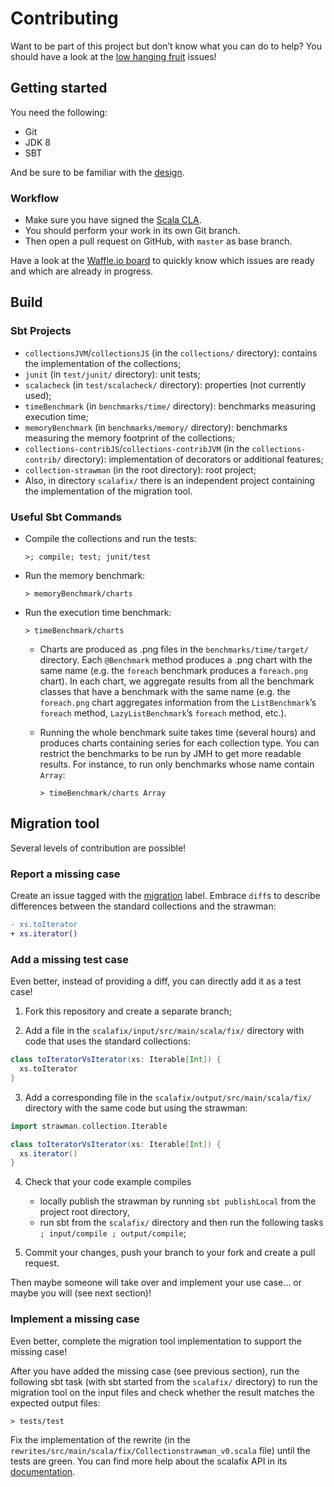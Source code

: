 # Contributing

Want to be part of this project but don’t know what you can do to help? You should have a look at the
[low hanging fruit](https://github.com/scala/collection-strawman/issues?q=is%3Aissue+is%3Aopen+label%3A%22low+hanging+fruit%22)
issues!

## Getting started

You need the following:

- Git
- JDK 8
- SBT

And be sure to be familiar with the [design](documentation/DESIGN.md).

### Workflow

- Make sure you have signed the [Scala CLA](http://www.lightbend.com/contribute/cla/scala).
- You should perform your work in its own Git branch.
- Then open a pull request on GitHub, with `master` as base branch.

Have a look at the [Waffle.io board](https://waffle.io/scala/collection-strawman) to
quickly know which issues are ready and which are already in progress.

## Build

### Sbt Projects

- `collectionsJVM`/`collectionsJS` (in the `collections/` directory): contains the implementation
  of the collections;
- `junit` (in `test/junit/` directory): unit tests;
- `scalacheck` (in `test/scalacheck/` directory): properties (not currently used);
- `timeBenchmark` (in `benchmarks/time/` directory): benchmarks measuring
  execution time;
- `memoryBenchmark` (in `benchmarks/memory/` directory): benchmarks measuring
  the memory footprint of the collections;
- `collections-contribJS`/`collections-contribJVM` (in the `collections-contrib/` directory): implementation
  of decorators or additional features;
- `collection-strawman` (in the root directory): root project;
- Also, in directory `scalafix/` there is an independent project containing
  the implementation of the migration tool.

### Useful Sbt Commands

- Compile the collections and run the tests:
  
  ~~~
  >; compile; test; junit/test
  ~~~
- Run the memory benchmark:
  
  ~~~
  > memoryBenchmark/charts
  ~~~
- Run the execution time benchmark:
  
  ~~~
  > timeBenchmark/charts
  ~~~
  - Charts are produced as .png files in the `benchmarks/time/target/` directory.
    Each `@Benchmark` method produces a .png chart with the same name (e.g. the
    `foreach` benchmark produces a `foreach.png` chart). In each chart, we
    aggregate results from all the benchmark classes that have a benchmark with
    the same name (e.g. the `foreach.png` chart aggregates information from the
    `ListBenchmark`’s `foreach` method, `LazyListBenchmark`’s `foreach` method,
    etc.).
  - Running the whole benchmark suite takes time (several hours) and produces
    charts containing series for each collection type. You can restrict the
    benchmarks to be run by JMH to get more readable results. For instance, to
    run only benchmarks whose name contain `Array`:
    
    ~~~
    > timeBenchmark/charts Array
    ~~~

## Migration tool

Several levels of contribution are possible!

### Report a missing case

Create an issue tagged with the
[migration](https://github.com/scala/collection-strawman/labels/migration) label.
Embrace `diff`s to describe differences between the standard collections and
the strawman:

~~~ diff
- xs.toIterator
+ xs.iterator()
~~~

### Add a missing test case

Even better, instead of providing a diff, you can directly add it as a test case!

1. Fork this repository and create a separate branch;

2. Add a file in the `scalafix/input/src/main/scala/fix/` directory with code
   that uses the standard collections:
   
~~~ scala
class toIteratorVsIterator(xs: Iterable[Int]) {
  xs.toIterator
}
~~~

3. Add a corresponding file in the `scalafix/output/src/main/scala/fix/` directory
   with the same code but using the strawman:
   
~~~ scala
import strawman.collection.Iterable

class toIteratorVsIterator(xs: Iterable[Int]) {
  xs.iterator()
}
~~~

4. Check that your code example compiles
    - locally publish the strawman by running `sbt publishLocal` from the
      project root directory,
    - run sbt from the `scalafix/` directory
      and then run the following tasks `; input/compile ; output/compile`;

5. Commit your changes, push your branch to your fork and create a pull request.

Then maybe someone will take over and implement your use case… or maybe you will
(see next section)!

### Implement a missing case

Even better, complete the migration tool implementation to support the missing case!

After you have added the missing case (see previous section), run the following
sbt task (with sbt started from the `scalafix/` directory) to run the
migration tool on the input files and check whether the result matches the
expected output files:

~~~
> tests/test
~~~

Fix the implementation of the rewrite (in the
`rewrites/src/main/scala/fix/Collectionstrawman_v0.scala` file) until the
tests are green. You can find more help about the scalafix API in its
[documentation](https://scalacenter.github.io/scalafix/#Creatingyourownrewrite).
